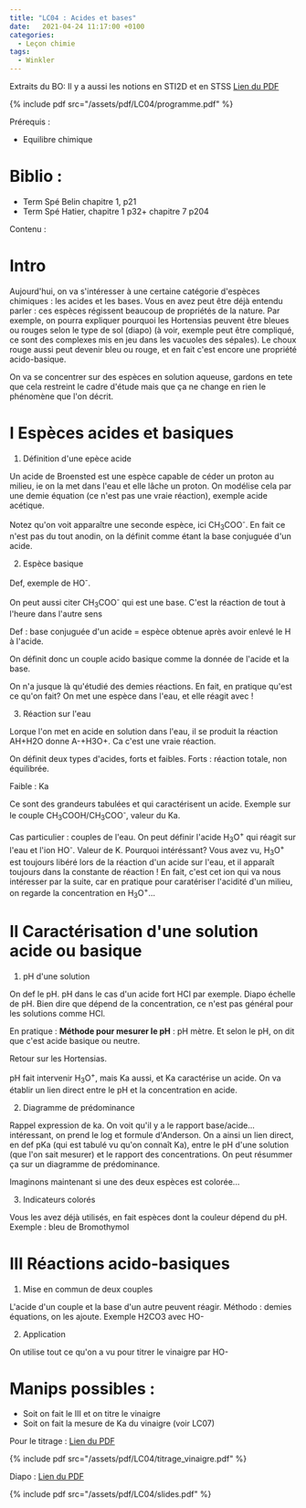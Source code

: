 ```yaml
---
title: "LC04 : Acides et bases"
date:   2021-04-24 11:17:00 +0100
categories:
  - Leçon chimie
tags:
  - Winkler 
---
```

Extraits du BO: Il y a aussi les notions en STI2D et en STSS
[Lien du PDF](/assets/pdf/LC04/programme.pdf)

{% include pdf src="/assets/pdf/LC04/programme.pdf" %}

Prérequis : 
- Equilibre chimique
#  Biblio :

- Term Spé Belin chapitre 1, p21
- Term Spé Hatier, chapitre 1 p32+ chapitre 7 p204

Contenu : 
# Intro
Aujourd'hui, on va s'intéresser à une certaine catégorie d'espèces chimiques : les acides et les bases. Vous en avez peut être déjà entendu parler : ces espèces régissent beaucoup
 de propriétés de la nature. Par exemple, on pourra expliquer pourquoi les Hortensias peuvent être bleues ou rouges selon le type de sol (diapo) (à voir, exemple peut être 
 compliqué, ce sont des complexes mis en jeu dans les vacuoles des sépales). Le choux rouge aussi peut devenir bleu ou rouge, et en fait c'est encore une propriété acido-basique.
 
On va se concentrer sur des espèces en solution aqueuse, gardons en tete que cela restreint le cadre d'étude mais que ça ne change en rien le phénomène que l'on décrit.

# I Espèces acides et basiques
1) Définition d'une epèce acide

Un acide de Broensted est une espèce capable de céder un proton au milieu, ie on la met dans l'eau et elle lâche un proton. On modélise cela par une demie équation (ce n'est pas 
une vraie réaction), exemple acide acétique.

Notez qu'on voit apparaître une seconde espèce, ici CH<sub>3</sub>COO<sup>-</sup>. En fait ce n'est pas du tout anodin, on la définit comme étant la base conjuguée d'un acide.

2) Espèce basique

Def, exemple de HO<sup>-</sup>.

On peut aussi citer CH<sub>3</sub>COO<sup>-</sup> qui est une base. C'est la réaction de tout à  l'heure dans l'autre sens

Def : base conjuguée d'un acide = espèce obtenue après avoir enlevé le H à l'acide.

On définit donc un couple acido basique comme la donnée de l'acide et la base. 

On n'a jusque là qu'étudié des demies réactions. En fait, en pratique qu'est ce qu'on fait? On met une espèce dans l'eau, et elle réagit avec ! 

3) Réaction sur l'eau

Lorque l'on met en acide en solution dans l'eau, il se produit la réaction AH+H2O donne A-+H3O+. Ca c'est une vraie réaction.

On définit deux types d'acides, forts et faibles. Forts : réaction totale, non équilibrée.

Faible : Ka

Ce sont des grandeurs tabulées et qui caractérisent un acide. Exemple sur le couple CH<sub>3</sub>COOH/CH<sub>3</sub>COO<sup>-</sup>, valeur du Ka. 

Cas particulier : couples de l'eau. On peut définir l'acide H<sub>3</sub>O<sup>+</sup> qui réagit sur l'eau et l'ion HO<sup>-</sup>. Valeur de K. Pourquoi intéréssant? Vous avez
vu, H<sub>3</sub>O<sup>+</sup> est toujours libéré lors de la réaction d'un acide sur l'eau, et il apparaît toujours dans la constante de réaction ! En fait, c'est cet ion qui va
 nous intéresser par la suite, car en pratique pour caratériser l'acidité d'un milieu, on regarde la concentration en H<sub>3</sub>O<sup>+</sup>...
 
 # II Caractérisation d'une solution acide ou basique
 1) pH d'une solution

On def le pH. pH dans le cas d'un acide fort HCl par exemple. Diapo échelle de pH. Bien dire que dépend de la concentration, ce n'est pas général pour les solutions comme HCl.

En pratique : **Méthode pour mesurer le pH** : pH mètre. Et selon le pH, on dit que c'est acide basique ou neutre. 

Retour sur les Hortensias.

pH fait intervenir H<sub>3</sub>O<sup>+</sup>, mais Ka aussi, et Ka caractérise un acide. On va établir un lien direct entre le pH et la concentration en acide.

2) Diagramme de prédominance

Rappel expression de ka. On voit qu'il y a le rapport base/acide... intéressant, on prend le log et formule d'Anderson. On a ainsi un lien direct, en def pKa (qui est tabulé vu
qu'on connaît Ka), entre le pH d'une solution (que l'on sait mesurer) et le rapport des concentrations. On peut résummer ça sur un diagramme de prédominance. 

Imaginons maintenant si une des deux espèces est colorée...

3) Indicateurs colorés

Vous les avez déjà utilisés, en fait espèces dont la couleur dépend du pH. Exemple : bleu de Bromothymol

# III Réactions acido-basiques

1) Mise en commun de deux couples

L'acide d'un couple et la base d'un autre peuvent réagir. Méthodo : demies équations, on les ajoute. Exemple H2CO3 avec HO-

2) Application

On utilise tout ce qu'on a vu pour titrer le vinaigre par HO-

# Manips possibles : 

- Soit on fait le III et on titre le vinaigre
- Soit on fait la mesure de Ka du vinaigre (voir LC07)

Pour le titrage : [Lien du PDF](/assets/pdf/LC04/titrage_vinaigre.pdf)

{% include pdf src="/assets/pdf/LC04/titrage_vinaigre.pdf" %}

Diapo : [Lien du PDF](/assets/pdf/LC04/slides.pdf)

{% include pdf src="/assets/pdf/LC04/slides.pdf" %}
